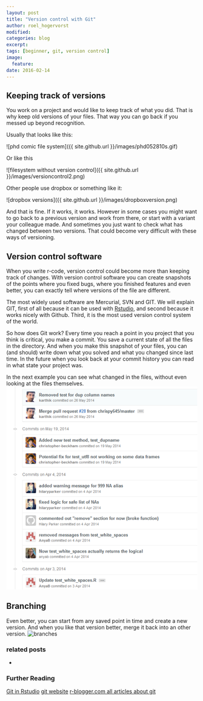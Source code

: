```yaml
---
layout: post
title: "Version control with Git"
author: roel_hogervorst
modified:
categories: blog
excerpt: 
tags: [beginner, git, version control]
image:
  feature:
date: 2016-02-14
---
```


## Keeping track of versions 

You work on a project and would like to keep track of what you did. 
That is why keep old versions of your files. That way you can go back if you messed up beyond recognition. 

Usually that looks like this:

![phd comic file system]({{ site.github.url }}/images/phd052810s.gif)

Or like this

![filesystem without version control]({{ site.github.url }}/images/versioncontrol2.png)

Other people use dropbox or something like it:

![dropbox versions]({{ site.github.url }}/images/dropboxversion.png)

And that is fine. If it works, it works. 
However in some cases you might want to go back to a previous version and work from there, or start with a variant your colleague made. 
And sometimes you just want to check what has changed between two versions.
That could become very difficult with these ways of versioning. 

## Version control software

When you write r-code, version control could become more than keeping track of changes. With version control software you can create snapshots of the points where you fixed bugs, where you finished features and even better, you can exactly tell where versions of the file are different. 

The most widely used software are Mercurial, SVN and GIT. We will explain GIT, first of all because it can be used with [Rstudio](https://support.rstudio.com/hc/en-us/articles/200532077-Version-Control-with-Git-and-SVN "Version control with git - Rstudio"), and second because it works nicely with Github. Third, it is the most used version control system of the world.

So how does Git work? Every time you reach a point in you project that you think is critical, you make a commit. You save a current state of all the files in the directory. And when you make this snapshot of your files, you can (and should) write down what you solved and what you changed since last time. In the future when you look back at your commit history you can read in what state your project was. 

In the next example you can see what changed in the files, without even looking at the files themselves. 
![commits from test_dat, from github](images/commits_example.png)

## Branching
Even better, you can start from any saved point in time and create a new version. And when you like that version better, merge it back into an other version. 
![branches](images/branches.png)

### related posts
- []()


### Further Reading
[Git in Rstudio](https://support.rstudio.com/hc/en-us/articles/200532077-Version-Control-with-Git-and-SVN)
[git website](https://git-scm.com/)
[r-blogger.com all articles about git](http://www.r-bloggers.com/?s=git) 